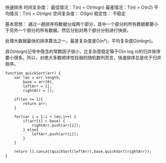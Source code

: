 快速排序
时间复杂度：
最佳情况：T(n) = O(nlogn)
最差情况：T(n) = O(n2)
平均情况：T(n) = O(nlgn)
空间复杂度：
O(lgn)
稳定性：
不稳定

基本思想：
通过一趟排序将数据分成两个部分，其中一个部分的所有数据都要小于另外一个部分的所有数据。然后分别对两个部分分别进行快排。

处理大数据最快的排序算法之一。最差复杂度是O(n²)，平均复杂度O(nlogn)。

且O(nlogn)记号中隐含的常数因子很小，比复杂度稳定等于O(n log n)的归并排序要小很多。所以，对绝大多数顺序性较弱的随机数列而言，快速排序总是优于归并排序。

```
function quickSort(arr) {
    var len = arr.length,
        base = arr[0],
        leftArr = [],
        rightArr = [];

    if(len <= 1){
        return arr;
    }

    for(var i = 1;i < len;i++) {
        if(arr[i] > base) {
            rightArr.push(arr[i]);
        } else{
            leftArr.push(arr[i]);
        }
    }

    return [].concat(quickSort(leftArr),base,quickSort(rightArr));
}
```

